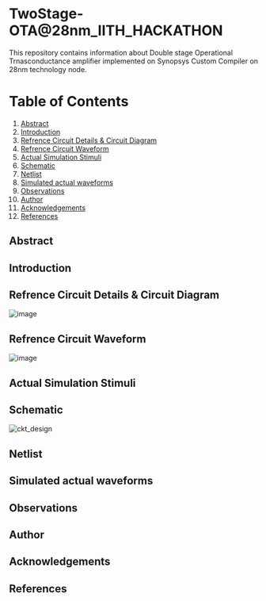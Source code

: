 # TwoStage-OTA@28nm_IITH_HACKATHON
This repository contains information about Double stage Operational Trnasconductance amplifier implemented on Synopsys Custom Compiler on 28nm technology node.
# Table of Contents
1) [Abstract](https://github.com/Shubhang1234/TwoStage-OTA/edit/main/README.md#abstract) <br />
2) [Introduction](https://github.com/Shubhang1234/TwoStage-OTA/edit/main/README.md#introduction-) <br />
3) [Refrence Circuit Details & Circuit Diagram](https://github.com/Shubhang1234/TwoStage-OTA/edit/main/README.md#refrence-circuit-details--circuit-diagram-) <br /> 
4) [Refrence Circuit Waveform](https://github.com/Shubhang1234/TwoStage-OTA/edit/main/README.md#introduction-) <br />
5) [Actual Simulation Stimuli](https://github.com/Shubhang1234/TwoStage-OTA/edit/main/README.md#actual-simulation-stimuli-) <br />
6) [Schematic](https://github.com/Shubhang1234/TwoStage-OTA/edit/main/README.md#schematic-) <br />
7) [Netlist](https://github.com/Shubhang1234/TwoStage-OTA/edit/main/README.md#netlist-) <br />
8) [Simulated actual waveforms](https://github.com/Shubhang1234/TwoStage-OTA/edit/main/README.md#simulated-actual-waveforms-) <br />
9) [Observations](https://github.com/Shubhang1234/TwoStage-OTA/edit/main/README.md#observations-) <br />
10) [Author](https://github.com/Shubhang1234/TwoStage-OTA/edit/main/README.md#author-) <br />
11) [Acknowledgements](https://github.com/Shubhang1234/TwoStage-OTA/edit/main/README.md#acknowledgements-) <br />
12) [References](https://github.com/Shubhang1234/TwoStage-OTA/edit/main/README.md#references-) <br />
## Abstract <br />
## Introduction <br />
## Refrence Circuit Details & Circuit Diagram <br />
![image](https://user-images.githubusercontent.com/56774313/155373573-14cedc3a-13c6-45fe-821e-bdb5b2cd07dd.png)
## Refrence Circuit Waveform <br />
![image](https://user-images.githubusercontent.com/56774313/155373852-d32fa98b-4f78-4053-9e01-09aa18b6a138.png)
## Actual Simulation Stimuli <br />
## Schematic <br />
![ckt_design](https://user-images.githubusercontent.com/56774313/155382191-6a6a4f65-16eb-44a4-ab8e-7a7f831f83ba.png)
## Netlist <br />
## Simulated actual waveforms <br />
## Observations <br />
## Author <br />
## Acknowledgements <br />
## References <br />
